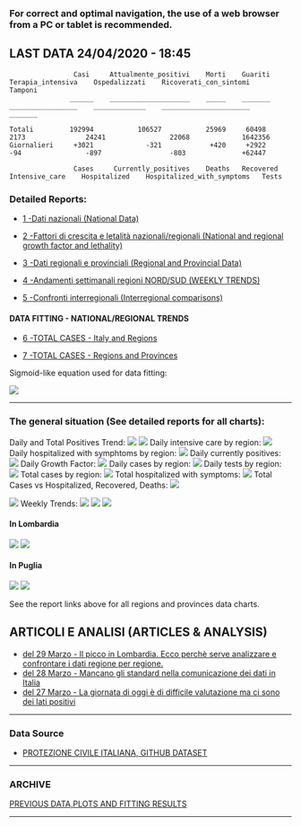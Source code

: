 <!-- start -->
### For correct and optimal navigation, the use of a web browser from a PC or tablet is recommended.

## LAST DATA 24/04/2020 - 18:45

                    Casi     Attualmente_positivi    Morti    Guariti    Terapia_intensiva    Ospedalizzati    Ricoverati_con_sintomi    Tamponi
                   ______    ____________________    _____    _______    _________________    _____________    ______________________    _______
                   
    Totali         192994           106527           25969     60498           2173               24241                22068             1642356
    Giornalieri     +3021             -321            +420     +2922            -94                -897                 -803              +62447
    
                    Cases     Currently_positives    Deaths   Recovered    Intensive_care    Hospitalized    Hospitalized_with_symptoms   Tests                
    
### Detailed Reports:

- [1 -Dati nazionali (National Data)](/RUN_24_04/RUN0/RUN.html)

- [2 -Fattori di crescita e letalità nazionali/regionali (National and regional growth factor and lethality)](/RUN_24_04/RUN6/RUN.html)

- [3 -Dati regionali e provinciali (Regional and Provincial Data)](/RUN_24_04/RUN2/RUN.html)

- [4 -Andamenti settimanali regioni NORD/SUD (WEEKLY TRENDS)](/RUN_24_04/RUN5/RUN.html)

- [5 -Confronti interregionali (Interregional comparisons)](/RUN_24_04/RUN4/RUN.html)

#### DATA FITTING - NATIONAL/REGIONAL TRENDS

- [6 -TOTAL CASES - Italy and Regions](/RUN_24_04/RUN1/RUN.html)

- [7 -TOTAL CASES - Regions and Provinces](/RUN_24_04/RUN13/RUN.html)

Sigmoid-like equation used for data fitting:

<img src="http://latex.codecogs.com/svg.latex?Sig = \frac{a}{e^{b(x+c)} + a1e^{b1(x+c1)} - d}" border="0"/>

---

### The general situation (See detailed reports for all charts):

Daily and Total Positives Trend:
<img src="https://marcelchiarello.github.io/showdata/RUN_24_04/RUN1/RUN_DATA_FIT_TOTAL_CASES_ITALY_REGIONS_01.png">
<img src="https://marcelchiarello.github.io/showdata/RUN_24_04/RUN1/RUN_DATA_FIT_TOTAL_CASES_ITALY_REGIONS_02.png">
Daily intensive care by region:
<img src="https://marcelchiarello.github.io/showdata/RUN_24_04/RUN4/RUN_INTEREGION_13.png">
Daily hospitalized with symphtoms by region:
<img src="https://marcelchiarello.github.io/showdata/RUN_24_04/RUN4/RUN_INTEREGION_14.png">
Daily currently positives:
<img src="https://marcelchiarello.github.io/showdata/RUN_24_04/RUN4/RUN_INTEREGION_15.png">
Daily Growth Factor:
<img src="https://marcelchiarello.github.io/showdata/RUN_24_04/RUN6/RUN_FACTORS_01.png">
Daily cases by region:
<img src="https://marcelchiarello.github.io/showdata/RUN_24_04/RUN4/RUN_INTEREGION_11.png">
Daily tests by region:
<img src="https://marcelchiarello.github.io/showdata/RUN_24_04/RUN4/RUN_INTEREGION_12.png">
Total cases by region:
<img src="https://marcelchiarello.github.io/showdata/RUN_24_04/RUN4/RUN_INTEREGION_01.png">
Total hospitalized with symptoms:
<img src="https://marcelchiarello.github.io/showdata/RUN_24_04/RUN4/RUN_INTEREGION_05.png">
Total Cases vs Hospitalized, Recovered, Deaths:
<img src="https://marcelchiarello.github.io/showdata/RUN_24_04/RUN0/RUN_DATA_ITALIA_01.png">

<img src="https://marcelchiarello.github.io/showdata/RUN_24_04/RUN0/RUN_DATA_ITALIA_04.png">
Weekly Trends:
<img src="https://marcelchiarello.github.io/showdata/RUN_24_04/RUN5/RUN_NEWTRENDS_01.png">
<img src="https://marcelchiarello.github.io/showdata/RUN_24_04/RUN5/RUN_NEWTRENDS_02.png">
<img src="https://marcelchiarello.github.io/showdata/RUN_24_04/RUN5/RUN_NEWTRENDS_03.png">

#### In Lombardia

<img src="https://marcelchiarello.github.io/showdata/RUN_24_04/RUN1/RUN_DATA_FIT_TOTAL_CASES_ITALY_REGIONS_05.png">
<img src="https://marcelchiarello.github.io/showdata/RUN_24_04/RUN1/RUN_DATA_FIT_TOTAL_CASES_ITALY_REGIONS_06.png">

#### In Puglia

<img src="https://marcelchiarello.github.io/showdata/RUN_24_04/RUN1/RUN_DATA_FIT_TOTAL_CASES_ITALY_REGIONS_03.png">
<img src="https://marcelchiarello.github.io/showdata/RUN_24_04/RUN1/RUN_DATA_FIT_TOTAL_CASES_ITALY_REGIONS_04.png">

See the report links above for all regions and provinces data charts.

## ARTICOLI E ANALISI (ARTICLES & ANALYSIS)

- [del 29 Marzo - Il picco in Lombardia. Ecco perchè serve analizzare e confrontare i dati regione per regione.](/ARTICLES/DES_29_03.md)
- [del 28 Marzo - Mancano gli standard nella comunicazione dei dati in Italia](/ARTICLES/DES_28_03.md)
- [del 27 Marzo - La giornata di oggi è di difficile valutazione ma ci sono dei lati positivi](/ARTICLES/DES_27_03.md)

---

### Data Source

- [PROTEZIONE CIVILE ITALIANA, GITHUB DATASET](https://github.com/pcm-dpc/COVID-19)

---

### ARCHIVE
[PREVIOUS DATA,PLOTS AND FITTING RESULTS](/archive.md)

---
